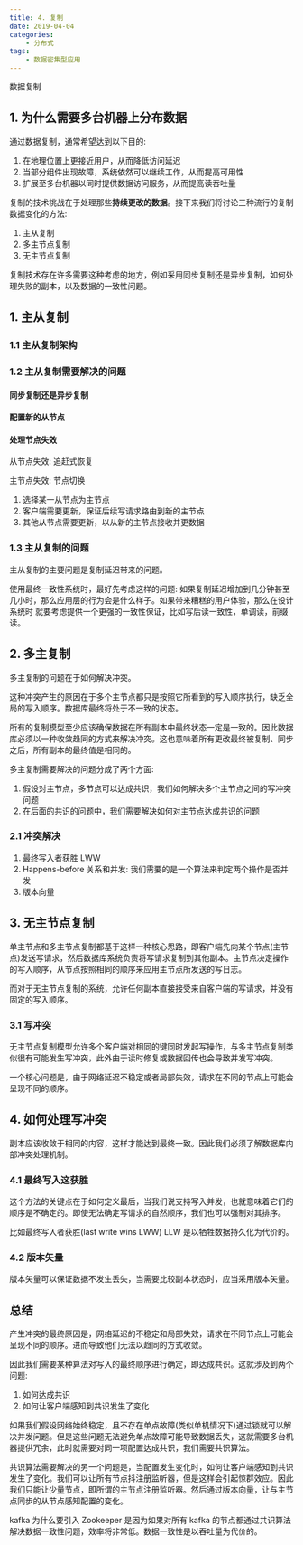 ```yaml
---
title: 4. 复制
date: 2019-04-04
categories:
    - 分布式
tags:
    - 数据密集型应用
---
```


数据复制

<!-- more -->

## 1. 为什么需要多台机器上分布数据
通过数据复制，通常希望达到以下目的:
1. 在地理位置上更接近用户，从而降低访问延迟
2. 当部分组件出现故障，系统依然可以继续工作，从而提高可用性
3. 扩展至多台机器以同时提供数据访问服务，从而提高读吞吐量

复制的技术挑战在于处理那些**持续更改的数据**。接下来我们将讨论三种流行的复制数据变化的方法:
1. 主从复制
2. 多主节点复制
3. 无主节点复制

复制技术存在许多需要这种考虑的地方，例如采用同步复制还是异步复制，如何处理失败的副本，以及数据的一致性问题。

## 1. 主从复制
### 1.1 主从复制架构

### 1.2 主从复制需要解决的问题
#### 同步复制还是异步复制

#### 配置新的从节点

#### 处理节点失效
从节点失效: 追赶式恢复

主节点失效: 节点切换
1. 选择某一从节点为主节点
2. 客户端需要更新，保证后续写请求路由到新的主节点
3. 其他从节点需要更新，以从新的主节点接收并更数据

### 1.3 主从复制的问题
主从复制的主要问题是复制延迟带来的问题。

使用最终一致性系统时，最好先考虑这样的问题: 如果复制延迟增加到几分钟甚至几小时，那么应用层的行为会是什么样子。如果带来糟糕的用户体验，那么在设计系统时 就要考虑提供一个更强的一致性保证，比如写后读一致性，单调读，前缀读。 

## 2. 多主复制
多主复制的问题在于如何解决冲突。

这种冲突产生的原因在于多个主节点都只是按照它所看到的写入顺序执行，缺乏全局的写入顺序。数据库最终将处于不一致的状态。

所有的复制模型至少应该确保数据在所有副本中最终状态一定是一致的。因此数据库必须以一种收敛趋同的方式来解决冲突。这也意味着所有更改最终被复制、同步之后，所有副本的最终值是相同的。

多主复制需要解决的问题分成了两个方面:
1. 假设对主节点，多节点可以达成共识，我们如何解决多个主节点之间的写冲突问题
2. 在后面的共识的问题中，我们需要解决如何对主节点达成共识的问题

### 2.1 冲突解决
1. 最终写入者获胜 LWW
2. Happens-before 关系和并发: 我们需要的是一个算法来判定两个操作是否并发
3. 版本向量


## 3. 无主节点复制
单主节点和多主节点复制都基于这样一种核心思路，即客户端先向某个节点(主节点)发送写请求，然后数据库系统负责将写请求复制到其他副本。主节点决定操作的写入顺序，从节点按照相同的顺序来应用主节点所发送的写日志。

而对于无主节点复制的系统，允许任何副本直接接受来自客户端的写请求，并没有固定的写入顺序。

### 3.1 写冲突
无主节点复制模型允许多个客户端对相同的键同时发起写操作，与多主节点复制类似很有可能发生写冲突，此外由于读时修复或数据回传也会导致并发写冲突。

一个核心问题是，由于网络延迟不稳定或者局部失效，请求在不同的节点上可能会呈现不同的顺序。


## 4. 如何处理写冲突
副本应该收敛于相同的内容，这样才能达到最终一致。因此我们必须了解数据库内部冲突处理机制。

### 4.1 最终写入这获胜
这个方法的关键点在于如何定义最后，当我们说支持写入并发，也就意味着它们的顺序是不确定的。即使无法确定写请求的自然顺序，我们也可以强制对其排序。

比如最终写入者获胜(last write wins LWW) LLW 是以牺牲数据持久化为代价的。

### 4.2 版本矢量
版本矢量可以保证数据不发生丢失，当需要比较副本状态时，应当采用版本矢量。

## 总结
产生冲突的最终原因是，网络延迟的不稳定和局部失效，请求在不同节点上可能会呈现不同的顺序。进而导致他们无法以趋同的方式收敛。

因此我们需要某种算法对写入的最终顺序进行确定，即达成共识。这就涉及到两个问题:
1. 如何达成共识
2. 如何让客户端感知到共识发生了变化

如果我们假设网络始终稳定，且不存在单点故障(类似单机情况下)通过锁就可以解决并发问题。但是这些问题无法避免单点故障可能导致数据丢失，这就需要多台机器提供冗余，此时就需要对同一项配置达成共识，我们需要共识算法。

共识算法需要解决的另一个问题是，当配置发生变化时，如何让客户端感知到共识发生了变化。我们可以让所有节点抖注册监听器，但是这样会引起惊群效应。因此我们只能让少量节点，即所谓的主节点注册监听器。然后通过版本向量，让与主节点同步的从节点感知配置的变化。

kafka 为什么要引入 Zookeeper 是因为如果对所有 kafka 的节点都通过共识算法解决数据一致性问题，效率将非常低。数据一致性是以吞吐量为代价的。
